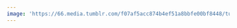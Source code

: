 ```yaml
---
image: 'https://66.media.tumblr.com/f07af5acc874b4ef51a8bbfe00bf8448/tumblr_p83y82XThH1tbdx3so1_1280.jpg'
---
```

